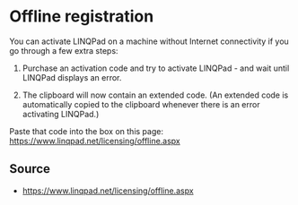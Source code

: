 # Offline registration


You can activate LINQPad on a machine without Internet connectivity if you go through a few extra steps:

1. Purchase an activation code and try to activate LINQPad - and wait until LINQPad displays an error.

2. The clipboard will now contain an extended code. (An extended code is automatically copied to the clipboard whenever there is an error activating LINQPad.) 

Paste that code into the box on this page: https://www.linqpad.net/licensing/offline.aspx


## Source

 * https://www.linqpad.net/licensing/offline.aspx